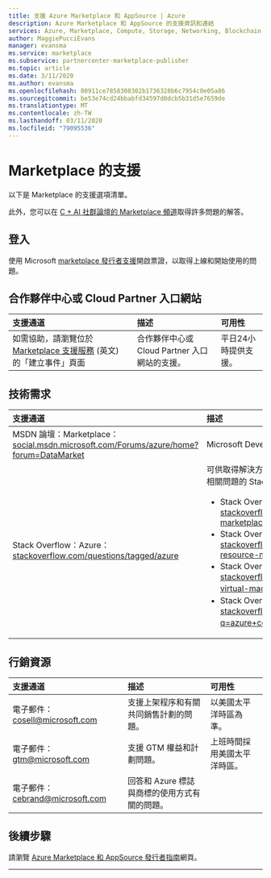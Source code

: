 ```yaml
---
title: 支援 Azure Marketplace 和 AppSource | Azure
description: Azure Marketplace 和 AppSource 的支援資訊和連結
services: Azure, Marketplace, Compute, Storage, Networking, Blockchain, Security
author: MaggiePucciEvans
manager: evansma
ms.service: marketplace
ms.subservice: partnercenter-marketplace-publisher
ms.topic: article
ms.date: 3/11/2020
ms.author: evansma
ms.openlocfilehash: 80911ce7858308302b1736328b6c7954c0e05a86
ms.sourcegitcommit: be53e74cd24bbabfd34597d0dcb5b31d5e7659de
ms.translationtype: MT
ms.contentlocale: zh-TW
ms.lasthandoff: 03/11/2020
ms.locfileid: "79095536"
---
```

# <a name="support-for-the-marketplace"></a>Marketplace 的支援  
以下是 Marketplace 的支援選項清單。  

此外，您可以在 [C + AI 社群論壇的 Marketplace 頻道](https://www.microsoftpartnercommunity.com/t5/Marketplace/bd-p/2222)取得許多問題的解答。  

## <a name="onboarding"></a>登入

使用 Microsoft [marketplace 發行者支援](https://aka.ms/marketplacepublishersupport)開啟票證，以取得上線和開始使用的問題。

## <a name="partner-center-or-cloud-partner-portal"></a>合作夥伴中心或 Cloud Partner 入口網站  

| 支援通道 | 描述 | 可用性 |  
|:--- |:--- |:--- |  
| 如需協助，請瀏覽位於 [Marketplace 支援服務](https://aka.ms/marketplacepublishersupport) \(英文\) 的「建立事件」頁面</li> </ul> | 合作夥伴中心或 Cloud Partner 入口網站的支援。 | 平日24小時提供支援。 |  

## <a name="technical"></a>技術需求  

| 支援通道 | 描述 |  
|:--- |:--- |  
| MSDN 論壇：Marketplace：[social.msdn.microsoft.com/Forums/azure/home?forum=DataMarket](https://social.msdn.microsoft.com/Forums/azure/home?forum=DataMarket) | Microsoft Developer Network 論壇。 |  
| Stack Overflow：Azure：[stackoverflow.com/questions/tagged/azure](https://stackoverflow.com/questions/tagged/azure) | 可供取得解決方案及詢問 Azure Marketplace 所有相關問題的 Stack Overflow 環境。<ul> <li>Stack Overflow：Azure Marketplace：[stackoverflow.com/questions/tagged/azure-marketplace](https://stackoverflow.com/questions/tagged/azure-marketplace)</li> <li>Stack Overflow：Azure Resource Manager：[stackoverflow.com/questions/tagged/azure-resource-manager](https://stackoverflow.com/questions/tagged/azure-resource-manager)</li> <li>Stack Overflow：Azure 上位於 [stackoverflow.com/questions/tagged/azure-virtual-machine](https://stackoverflow.com/questions/tagged/azure-virtual-machine) 的虛擬機器</li> <li>Stack Overflow：Azure 上位於 [stackoverflow.com/search?q=azure+container](https://stackoverflow.com/search?q=azure+container) 的容器</li> </ul> |

## <a name="marketing-resources"></a>行銷資源  

| 支援通道 | 描述 | 可用性 |  
|:--- |:--- |:--- |  
| 電子郵件：[cosell@microsoft.com](mailto:cosell@microsoft.com) | 支援上架程序和有關共同銷售計劃的問題。 | 以美國太平洋時區為準。 |  
| 電子郵件：[gtm@microsoft.com](mailto:gtm@microsoft.com) | 支援 GTM 權益和計劃問題。 | 上班時間採用美國太平洋時區。 |  
| 電子郵件：[cebrand@microsoft.com](mailto:cebrand@microsoft.com) | 回答和 Azure 標誌與商標的使用方式有關的問題。 |  |  


## <a name="next-steps"></a>後續步驟
請瀏覽 [Azure Marketplace 和 AppSource 發行者指南](./marketplace-publishers-guide.md)網頁。  
 
---

